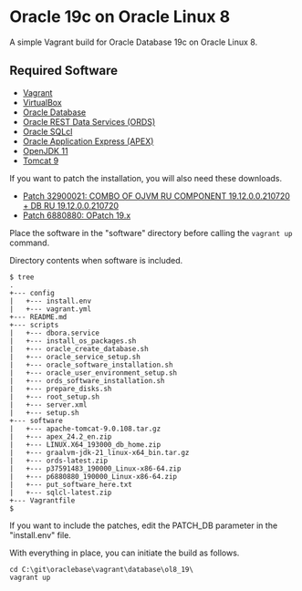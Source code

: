 # Oracle 19c on Oracle Linux 8

A simple Vagrant build for Oracle Database 19c on Oracle Linux 8.

## Required Software

* [Vagrant](https://www.vagrantup.com/downloads.html)
* [VirtualBox](https://www.virtualbox.org/wiki/Downloads)
* [Oracle Database](https://www.oracle.com/technetwork/database/enterprise-edition/downloads/oracle19c-linux-5462157.html)
* [Oracle REST Data Services (ORDS)](https://www.oracle.com/technetwork/developer-tools/rest-data-services/downloads/)
* [Oracle SQLcl](https://www.oracle.com/tools/downloads/sqlcl-downloads.html)
* [Oracle Application Express (APEX)](https://www.oracle.com/tools/downloads/apex-downloads.html)
* [OpenJDK 11](https://adoptium.net/releases.html?variant=openjdk11&jvmVariant=hotspot)
* [Tomcat 9](https://tomcat.apache.org/download-90.cgi)

If you want to patch the installation, you will also need these downloads.

* [Patch 32900021: COMBO OF OJVM RU COMPONENT 19.12.0.0.210720 + DB RU 19.12.0.0.210720](https://support.oracle.com)
* [Patch 6880880: OPatch 19.x](https://updates.oracle.com/download/6880880.html)

Place the software in the "software" directory before calling the `vagrant up` command.

Directory contents when software is included.

```
$ tree
.
+--- config
|   +--- install.env
|   +--- vagrant.yml
+--- README.md
+--- scripts
|   +--- dbora.service
|   +--- install_os_packages.sh
|   +--- oracle_create_database.sh
|   +--- oracle_service_setup.sh
|   +--- oracle_software_installation.sh
|   +--- oracle_user_environment_setup.sh
|   +--- ords_software_installation.sh
|   +--- prepare_disks.sh
|   +--- root_setup.sh
|   +--- server.xml
|   +--- setup.sh
+--- software
|   +--- apache-tomcat-9.0.108.tar.gz
|   +--- apex_24.2_en.zip
|   +--- LINUX.X64_193000_db_home.zip
|   +--- graalvm-jdk-21_linux-x64_bin.tar.gz
|   +--- ords-latest.zip
|   +--- p37591483_190000_Linux-x86-64.zip
|   +--- p6880880_190000_Linux-x86-64.zip
|   +--- put_software_here.txt
|   +--- sqlcl-latest.zip
+--- Vagrantfile
$
```

If you want to include the patches, edit the PATCH_DB parameter in the "install.env" file.

With everything in place, you can initiate the build as follows.

```
cd C:\git\oraclebase\vagrant\database\ol8_19\
vagrant up
```
